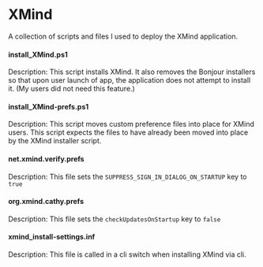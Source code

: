 XMind
======

A collection of scripts and files I used to deploy the XMind application.


#### install_XMind.ps1 ####

Description:  This script installs XMind.  It also removes the Bonjour installers so that upon user launch of app, the application does not attempt to install it.  (My users did not need this feature.)


#### install_XMind-prefs.ps1 ####

Description:  This script moves custom preference files into place for XMind users.  This script expects the files to have already been moved into place by the XMind installer script.


#### net.xmind.verify.prefs ####

Description:  This file sets the `SUPPRESS_SIGN_IN_DIALOG_ON_STARTUP` key to `true`


#### org.xmind.cathy.prefs ####

Description:  This file sets the `checkUpdatesOnStartup` key to `false`


#### xmind_install-settings.inf ####

Description:  This file is called in a cli switch when installing XMind via cli.
